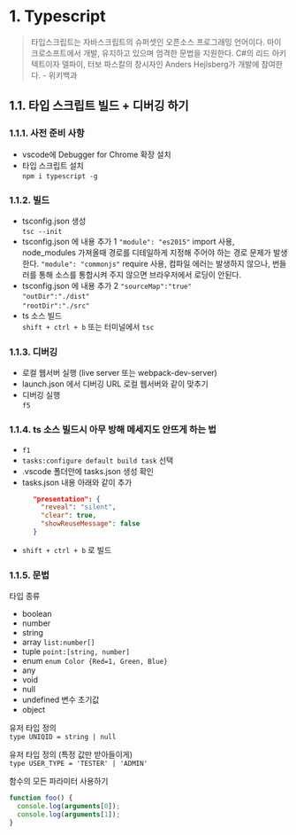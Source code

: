 # 1. Typescript

> 타입스크립트는 자바스크립트의 슈퍼셋인 오픈소스 프로그래밍 언어이다. 마이크로소프트에서 개발, 유지하고 있으며 엄격한 문법을 지원한다. C#의 리드 아키텍트이자 델파이, 터보 파스칼의 창시자인 Anders Hejlsberg가 개발에 참여한다. - 위키백과

## 1.1. 타입 스크립트 빌드 + 디버깅 하기

### 1.1.1. 사전 준비 사항

- vscode에 Debugger for Chrome 확장 설치
- 타입 스크립트 설치  
  `npm i typescript -g`

### 1.1.2. 빌드

- tsconfig.json 생성  
  `tsc --init`
- tsconfig.json 에 내용 추가 1
  `"module": "es2015"` import 사용, node_modules 가져올때 경로를 디테일하게 지정해 주어야 하는 경로 문제가 발생한다.
  `"module": "commonjs"` require 사용, 컴파일 에러는 발생하지 않으나, 번들러를 통해 소스를 통합시켜 주지 않으면 브라우저에서 로딩이 안된다.
- tsconfig.json 에 내용 추가 2
  `"sourceMap":"true"`  
  `"outDir":"./dist"`  
  `"rootDir":"./src"`
- ts 소스 빌드  
  `shift + ctrl + b` 또는 터미널에서 `tsc`

### 1.1.3. 디버깅

- 로컬 웹서버 실행 (live server 또는 webpack-dev-server)
- launch.json 에서 디버깅 URL 로컬 웹서버와 같이 맞추기
- 디버깅 실행  
  `f5`

### 1.1.4. ts 소스 빌드시 아무 방해 메세지도 안뜨게 하는 법

- `f1`
- `tasks:configure default build task` 선택
- .vscode 폴더안에 tasks.json 생성 확인
- tasks.json 내용 아래와 같이 추가

```json
      "presentation": {
        "reveal": "silent",
        "clear": true,
        "showReuseMessage": false
      }
```

- `shift + ctrl + b` 로 빌드

### 1.1.5. 문법

타입 종류

- boolean
- number
- string
- array `list:number[]`
- tuple `point:[string, number]`
- enum `enum Color {Red=1, Green, Blue}`
- any
- void
- null
- undefined 변수 초기값
- object

유저 타입 정의  
`type UNIQID = string | null`

유저 타입 정의 (특정 값만 받아들이게)  
`type USER_TYPE = 'TESTER' | 'ADMIN'`

함수의 모든 파라미터 사용하기

```typescript
function foo() {
  console.log(arguments[0]);
  console.log(arguments[1]);
}
```

